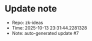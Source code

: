 ﻿# Update note
- Repo: zk-ideas
- Time: 2025-10-13 23:31:44.2281328
- Note: auto-generated update #7
